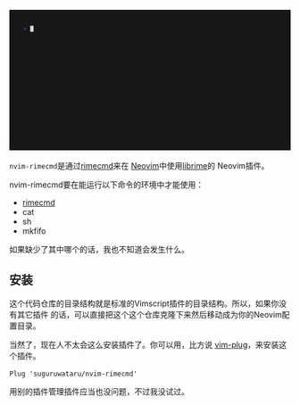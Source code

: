 ![Recording](vhs/vhs.gif)

`nvim-rimecmd`是通过[rimecmd](https://github.com/suguruwataru/rimecmd)来在
[Neovim](https://neovim.io/)中使用[librime](https://github.com/rime/librime)的
Neovim插件。

nvim-rimecmd要在能运行以下命令的环境中才能使用：

- [rimecmd](https://github.com/suguruwataru/rimecmd)
- cat
- sh
- mkfifo

如果缺少了其中哪个的话，我也不知道会发生什么。

## 安装

这个代码仓库的目录结构就是标准的Vimscript插件的目录结构。所以，如果你没有其它插件
的话，可以直接把这个这个仓库克隆下来然后移动成为你的Neovim配置目录。

当然了，现在人不太会这么安装插件了。你可以用，比方说
[vim-plug](https://github.com/junegunn/vim-plug)，来安装这个插件。

```
Plug 'suguruwataru/nvim-rimecmd'
```

用别的插件管理插件应当也没问题，不过我没试过。
